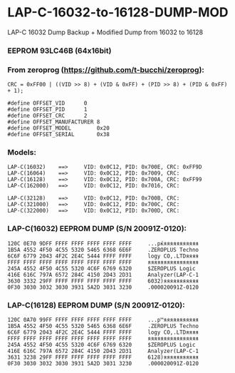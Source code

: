# LAP-C-16032-to-16128-DUMP-MOD
LAP-C 16032 Dump Backup + Modified Dump from 16032 to 16128

### EEPROM 93LC46B (64x16bit)

### From zeroprog (https://github.com/t-bucchi/zeroprog):

	CRC = 0xFF00 | ((VID >> 8) + (VID & 0xFF) + (PID >> 8) + (PID & 0xFF) + 1);
  
	#define OFFSET_VID		0
	#define OFFSET_PID		1
	#define OFFSET_CRC		2
	#define OFFSET_MANUFACTURER	8
	#define OFFSET_MODEL		0x20
	#define OFFSET_SERIAL		0x38
	
### Models:

	LAP-C(16032)	==>		VID: 0x0C12, PID: 0x700E, CRC: 0xFF9D
	LAP-C(16064)	==>		VID: 0x0C12, PID: 0x7009, CRC:
	LAP-C(16128)	==>		VID: 0x0C12, PID: 0x700A, CRC: 0xFF99
	LAP-C(162000)	==>		VID: 0x0C12, PID: 0x7016, CRC:

	LAP-C(32128)	==>		VID: 0x0C12, PID: 0x700B, CRC:
	LAP-C(321000)	==>		VID: 0x0C12, PID: 0x700C, CRC:
	LAP-C(322000)	==>		VID: 0x0C12, PID: 0x700D, CRC:
  
  
### LAP-C(16032) EEPROM DUMP (S/N 20091Z-0120):
  
	120C 0E70 9DFF FFFF FFFF FFFF FFFF FFFF		...pќяяяяяяяяяяя
	1B5A 4552 4F50 4C55 5320 5465 6368 6E6F		.ZEROPLUS Techno
	6C6F 6779 2043 4F2C 2E4C 5444 FFFF FFFF		logy CO,.LTDяяяя
	FFFF FFFF FFFF FFFF FFFF FFFF FFFF FFFF		яяяяяяяяяяяяяяяя
	245A 4552 4F50 4C55 5320 4C6F 6769 6320		$ZEROPLUS Logic 
	416E 616C 797A 6572 284C 4150 2D43 2D31		Analyzer(LAP-C-1
	3630 3332 29FF FFFF FFFF FFFF FFFF FFFF		6032)яяяяяяяяяяя
	0F30 3030 3032 3030 3931 5A2D 3031 3230		.000020091Z-0120
  
  
### LAP-C(16128) EEPROM DUMP (S/N 20091Z-0120):

	120C 0A70 99FF FFFF FFFF FFFF FFFF FFFF		...p™яяяяяяяяяяя
	1B5A 4552 4F50 4C55 5320 5465 6368 6E6F		.ZEROPLUS Techno
	6C6F 6779 2043 4F2C 2E4C 5444 FFFF FFFF		logy CO,.LTDяяяя
	FFFF FFFF FFFF FFFF FFFF FFFF FFFF FFFF		яяяяяяяяяяяяяяяя
	245A 4552 4F50 4C55 5320 4C6F 6769 6320		$ZEROPLUS Logic 
	416E 616C 797A 6572 284C 4150 2D43 2D31		Analyzer(LAP-C-1
	3631 3238 29FF FFFF FFFF FFFF FFFF FFFF		6128)яяяяяяяяяяя
	0F30 3030 3032 3030 3931 5A2D 3031 3230		.000020091Z-0120

